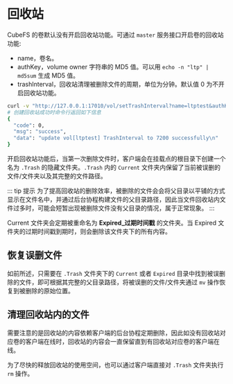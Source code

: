 # 回收站

CubeFS 的卷默认没有开启回收站功能。可通过 `master` 服务接口开启卷的回收站功能:
- name，卷名。
- authKey，volume owner 字符串的 MD5 值。可以用 `echo -n "ltp" | md5sum` 生成 MD5 值。
- trashInterval，回收站清理被删除文件的周期，单位为分钟。默认值 0 为不开启回收站功能。
``` bash
curl -v "http://127.0.0.1:17010/vol/setTrashInterval?name=ltptest&authKey=md5(owner)&trashInterval=7200" | jq .
# 创建回收站成功时命令行返回如下信息
{
  "code": 0,
  "msg": "success",
  "data": "update vol[ltptest] TrashInterval to 7200 successfully\n"
}
```
开启回收站功能后，当第一次删除文件时，客户端会在挂载点的根目录下创建一个名为 `.Trash` 的隐藏文件夹。`.Trash` 内的 `Current` 文件夹内保留了当前被误删的文件/文件夹以及其完整的文件路径。

::: tip 提示
为了提高回收站的删除效率，被删除的文件会会将父目录以平铺的方式显示在文件名中，并通过后台协程构建文件的父目录路径，因此当文件回收站内文件过多时，可能会短暂出现被删除文件没有父目录的情况，属于正常现象。
:::

Current 文件夹会定期被重命名为 **Expired_过期时间戳** 的文件夹。当 Expired 文件夹的过期时间戳到期时，则会删除该文件夹下的所有内容。

## 恢复误删文件

如前所述，只需要在 `.Trash` 文件夹下的 `Current` 或者 `Expired` 目录中找到被误删除的文件，即可根据其完整的父目录路径，将被误删的文件/文件夹通过 `mv` 操作恢复到被删除的原始位置。

## 清理回收站内的文件

需要注意的是回收站的内容依赖客户端的后台协程定期删除，因此如没有回收站对应卷的客户端在线时，回收站的内容会一直保留直到有回收站对应卷的客户端在线。

为了尽快的释放回收站的使用空间，也可以通过客户端直接对 `.Trash` 文件夹执行 `rm` 操作。